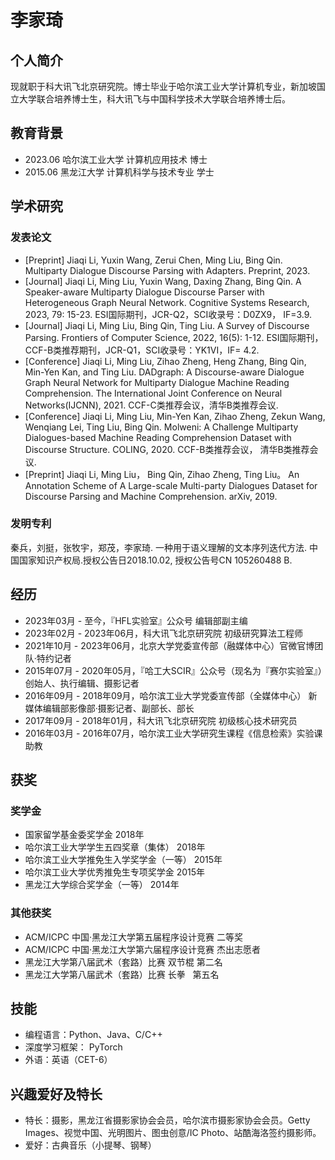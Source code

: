 # 李家琦

## 个人简介

现就职于科大讯飞北京研究院。博士毕业于哈尔滨工业大学计算机专业，新加坡国立大学联合培养博士生，科大讯飞与中国科学技术大学联合培养博士后。

## 教育背景

* 2023.06 哈尔滨工业大学 计算机应用技术 博士
* 2015.06 黑龙江大学 计算机科学与技术专业 学士

## 学术研究

### 发表论文

* [Preprint] Jiaqi Li, Yuxin Wang, Zerui Chen, Ming Liu, Bing Qin. Multiparty Dialogue Discourse Parsing with Adapters. Preprint, 2023.
* [Journal] Jiaqi Li, Ming Liu, Yuxin Wang, Daxing Zhang, Bing Qin. A Speaker-aware Multiparty Dialogue Discourse Parser with Heterogeneous Graph Neural Network. Cognitive Systems Research, 2023, 79: 15-23. ESI国际期刊，JCR-Q2，SCI收录号：D0ZX9， IF=3.9.
* [Journal] Jiaqi Li, Ming Liu, Bing Qin, Ting Liu. A Survey of Discourse Parsing. Frontiers of Computer Science, 2022, 16(5): 1-12. ESI国际期刊，CCF-B类推荐期刊，JCR-Q1，SCI收录号：YK1VI，IF= 4.2.
* [Conference] Jiaqi Li, Ming Liu, Zihao Zheng, Heng Zhang, Bing Qin, Min-Yen Kan, and
Ting Liu. DADgraph: A Discourse-aware Dialogue Graph Neural Network for Multiparty Dialogue Machine Reading Comprehension. The International Joint Conference on Neural Networks(IJCNN), 2021. CCF-C类推荐会议，清华B类推荐会议.
* [Conference] Jiaqi Li, Ming Liu, Min-Yen Kan, Zihao Zheng, Zekun Wang, Wenqiang Lei, Ting Liu, Bing Qin. Molweni: A Challenge Multiparty Dialogues-based Machine Reading Comprehension Dataset with Discourse Structure. COLING, 2020. CCF-B类推荐会议， 清华B类推荐会议.
* [Preprint] Jiaqi Li, Ming Liu， Bing Qin, Zihao Zheng, Ting Liu。 An Annotation Scheme of A Large-scale Multi-party Dialogues Dataset for Discourse Parsing and Machine Comprehension. arXiv, 2019.

### 发明专利

秦兵，刘挺，张牧宇，郑茂，李家琦. 一种用于语义理解的文本序列迭代方法. 中国国家知识产权局.授权公告日2018.10.02, 授权公告号CN 105260488 B.

## 经历

* 2023年03月 - 至今，『HFL实验室』公众号 编辑部副主编 
* 2023年02月 - 2023年06月，科大讯飞北京研究院 初级研究算法工程师 
* 2021年10月 - 2023年06月，北京大学党委宣传部（融媒体中心）官微官博团队·特约记者 
* 2015年07月 - 2020年05月，『哈工大SCIR』公众号（现名为『赛尔实验室』）创始人、执行编辑、摄影记者 
* 2016年09月 - 2018年09月，哈尔滨工业大学党委宣传部（全媒体中心） 新媒体编辑部影像部·摄影记者、副部长、部长 
* 2017年09月 - 2018年01月，科大讯飞北京研究院 初级核心技术研究员 
* 2016年03月 - 2016年07月，哈尔滨工业大学研究生课程《信息检索》实验课助教

## 获奖

### 奖学金

* 国家留学基金委奖学金 2018年
* 哈尔滨工业大学学生五四奖章（集体） 2018年
* 哈尔滨工业大学推免生入学奖学金（一等） 2015年
* 哈尔滨工业大学优秀推免生专项奖学金 2015年
* 黑龙江大学综合奖学金（一等） 2014年

### 其他获奖

* ACM/ICPC 中国·黑龙江大学第五届程序设计竞赛 二等奖
* ACM/ICPC 中国·黑龙江大学第六届程序设计竞赛 杰出志愿者
* 黑龙江大学第八届武术（套路）比赛 双节棍 第二名
* 黑龙江大学第八届武术（套路）比赛 长拳   第五名

## 技能

* 编程语言：Python、Java、C/C++
* 深度学习框架： PyTorch
* 外语：英语（CET-6）

## 兴趣爱好及特长

* 特长：摄影，黑龙江省摄影家协会会员，哈尔滨市摄影家协会会员。Getty Images、视觉中国、光明图片、图虫创意/IC  Photo、站酷海洛签约摄影师。
* 爱好：古典音乐（小提琴、钢琴）
